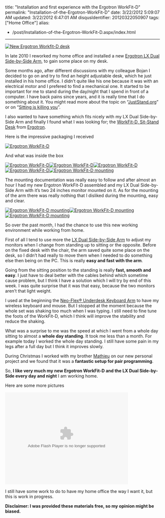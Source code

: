 title: "Installation and first experience with the Ergotron WorkFit-D"
permalink: "Installation-of-the-Ergotron-WorkFit-D"
date: 3/22/2012 5:09:07 AM
updated: 3/22/2012 6:47:01 AM
disqusIdentifier: 20120322050907
tags: ["Home Office"]
alias:
 - /post/Installation-of-the-Ergotron-WorkFit-D.aspx/index.html
---
[![New Ergotron Workfit-D desk](http://farm8.staticflickr.com/7120/7003699985_7c0182c1f6_c.jpg)](http://www.flickr.com/photos/laurentkempe/7003699985/ "New Ergotron WorkFit-D desk by Laurent Kempé, on Flickr")

In late 2010 I reworked my home office and installed a new [Ergotron LX Dual Side-by-Side Arm](http://www.laurentkempe.com/post/Installation-of-Ergotron-LX-Dual-Side-by-Side-Arm.aspx), to gain some place on my desk.
<!-- more -->

Some months ago, after different discussions with my colleague Bojan I decided to go on and try to find an height adjustable desk, which he just installed in his home office. I didn’t quite like his one because it was with an electrical motor and I prefered to find a mechanical one. It started to be important for me to stand during the day/night that I spend in front of a computer. I have back pains since years, and it is really time that I do something about it. You might read more about the topic on “[JustStand.org](http://www.juststand.org/ResearchandNews/tabid/636/language/en-US/Default.aspx)” or on “[Sitting is killing you](http://www.medicalbillingandcoding.org/sitting-kills/)”. 

I also wanted to have something which fits nicely with my LX Dual Side-by-Side Arm and finally I found what I was looking for; the [WorkFit-D, Sit-Stand Desk](http://www.ergotron.com/Products/tabid/65/PRDID/511/language/en-US/Default.aspx) from [Ergotron](http://www.ergotron.com/).

Here is the impressive packaging I received

[![Ergotron WorkFit-D](http://farm8.staticflickr.com/7169/6420082673_33bff4d087_n.jpg)](http://www.flickr.com/photos/laurentkempe/6420082673/ "Ergotron WorkFit-D by Laurent Kempé, on Flickr")

And what was inside the box

[![Ergotron WorkFit-D](http://farm8.staticflickr.com/7148/6420160295_f961581c08_n.jpg)](http://www.flickr.com/photos/laurentkempe/6420160295/ "Ergotron WorkFit-D by Laurent Kempé, on Flickr")[![Ergotron WorkFit-D](http://farm8.staticflickr.com/7027/6420177653_491c69434b_n.jpg)](http://www.flickr.com/photos/laurentkempe/6420177653/ "Ergotron WorkFit-D by Laurent Kempé, on Flickr")[![Ergotron WorkFit-D](http://farm8.staticflickr.com/7022/6420212695_3b84a42fc0_n.jpg)](http://www.flickr.com/photos/laurentkempe/6420212695/ "Ergotron WorkFit-D by Laurent Kempé, on Flickr")[![Ergotron WorkFit-D](http://farm8.staticflickr.com/7151/6420245193_1339e7bf35_n.jpg)](http://www.flickr.com/photos/laurentkempe/6420245193/ "Ergotron WorkFit-D by Laurent Kempé, on Flickr")[![Ergotron WorkFit-D mounting](http://farm7.staticflickr.com/6225/6423944187_c5835ca5cf_n.jpg)](http://www.flickr.com/photos/laurentkempe/6423944187/ "Ergotron WorkFit-D mounting by Laurent Kempé, on Flickr")

The mounting documentation was really easy to follow and after almost an hour I had my new Ergotron WorkFit-D assembled and my LX Dual Side-by-Side Arm with it’s two 24 inches monitor mounted on it. As for the mounting of the arm there was really nothing that I disliked during the mounting, easy and clear.

[![Ergotron WorkFit-D mounting](http://farm7.staticflickr.com/6045/6423945135_22ff357b05_n.jpg)](http://www.flickr.com/photos/laurentkempe/6423945135/ "Ergotron WorkFit-D mounting by Laurent Kempé, on Flickr")[![Ergotron WorkFit-D mounting](http://farm8.staticflickr.com/7012/6423948459_999c1a4a4b_n.jpg)](http://www.flickr.com/photos/laurentkempe/6423948459/ "Ergotron WorkFit-D mounting by Laurent Kempé, on Flickr")[![Ergotron WorkFit-D mounting](http://farm8.staticflickr.com/7026/6423950529_ee17df2056_n.jpg)](http://www.flickr.com/photos/laurentkempe/6423950529/ "Ergotron WorkFit-D mounting by Laurent Kempé, on Flickr")

So over the past month, I had the chance to use this new working environment while working from home.

First of all I tend to use more the [LX Dual Side-by-Side Arm](http://www.laurentkempe.com/post/Installation-of-Ergotron-LX-Dual-Side-by-Side-Arm.aspx) to adjust my monitors when I change from standing up to sitting or the opposite. Before on the fixed desk with the chair, the arm saved quite some place on the desk, so I didn’t had really to move them when I needed to do something else then being on the PC. This is really **easy and fast with the arm**.

Going from the sitting position to the standing is really **fast, smooth and easy**. I just have to deal better with the cables behind which sometime cause problem, but I think I have a solution which I will try by end of this week. I was quite surprise that it was that easy, because the two monitors aren’t that light weight.

I used at the beginning the [Neo-Flex® Underdesk Keyboard Arm](http://www.ergotron.com/Products/tabid/65/PRDID/470/language/en-US/Default.aspx) to have my wireless keyboard and mouse. But I stopped at the moment because the whole set was shaking too much when I was typing. I still need to fine tune the foots of the WorkFit-D, which I think will improve the stability and reduce the shaking. 

What was a surprise to me was the speed at which I went from a whole day sitting to almost a **whole day standing**. It took me less than a month. For example today I worked the whole day standing. I still have some pain in my legs after a full day but I think it improves slowly.

During Christmas I worked with my brother [Mathieu](http://myaustraliantrip.blogspot.fr/) on our new personal project and we found that it was a **fantastic setup for pair programming**.

So, **I like very much my new Ergotron WorkFit-D and the LX Dual Side-by-Side every day and night** I am working home.

Here are some more pictures
<div><object width="400" height="300"><embed type="application/x-shockwave-flash" src="http://www.flickr.com/apps/slideshow/show.swf?v=109615" allowfullscreen="true" flashvars="offsite=true&lang=en-us&page_show_url=%2Fphotos%2Flaurentkempe%2Fsets%2F72157629629270505%2Fshow%2F&page_show_back_url=%2Fphotos%2Flaurentkempe%2Fsets%2F72157629629270505%2F&set_id=72157629629270505&jump_to=" width="400" height="300"></object></div>  

I still have some work to do to have my home office the way I want it, but this is work in progress.

**Disclaimer: I was provided these materials free, so my opinion might be biased.**

